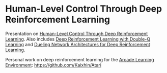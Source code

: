# Human-Level Control Through Deep Reinforcement Learning

Presentation on [Human-Level Control Through Deep Reinforcement Learning](http://www.nature.com/articles/nature14236). Also includes [Deep Reinforcement Learning with Double-Q Learning](http://arxiv.org/abs/1509.06461) and [Dueling Network Architectures for Deep Reinforcement Learning](http://arxiv.org/abs/1511.06581).

Personal work on deep reinforcement learning for the [Arcade Learning Environment](http://arxiv.org/abs/1207.4708): https://github.com/Kaixhin/Atari
